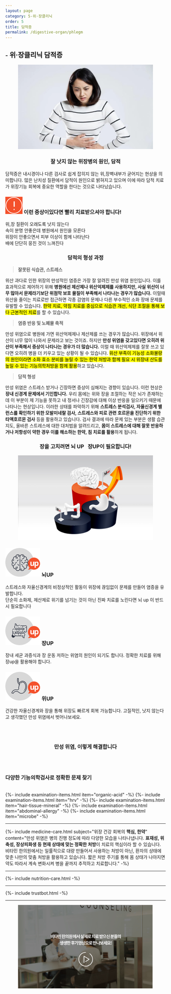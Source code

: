 ```yaml
---
layout: page
category: 5-위·장클리닉
order: 5
title: 담적증
permalink: /digestive-organ/phlegm
---
```


<h2 class="content-heading">
  <small>-</small>
  <strong>위·장클리닉</strong> 담적증
</h2>

<figure>
  <img src="/assets/20190625085659.jpg" alt="">
</figure>

<h3 style="text-align:center">잘 낫지 않는 위장병의 원인, 담적</h3>
<p>담적증은 내시경이나 다른 검사로 쉽게 잡히지 않는 위,장벽내부가 굳어지는 현상을 의미합니다. 많은 난치성 질환에서 담적이 원인으로 밝혀지고 있으며 이에 따라 담적 치료가 위장기능 회복에 중요한 역할을 한다는 것으로 나타났습니다.</p>

<div class="content-caution">
  <h3>
    <img src="/assets/icon-warning.svg" alt="">
    이런 증상이있다면 빨리 치료받으셔야 합니다!
  </h3>
  <p>
    위,장 질환이 오래도록 낫지 않는다<br>
    속이 분명 안좋은데 병원에서 원인을 모른다<br>
    위장이 안좋으면서 피부 이상이 함께 나타난다<br>
    배에 단단히 뭉친 것이 느껴진다
  </p>
</div>
<h3 style="text-align:center">담적의 형성 과정</h3>
<div class="content-sculptpost">
  <blockquote>
    <strong>잘못된 식습관, 스트레스</strong><br>
  </blockquote>
  <p>
  위산 과다로 인한 위장의 만성적인 염증은 가장 잘 알려진 만성 위염 원인입니다. 이를 효과적으로 제어하기 위해 <b>병원에선 제산제나 위산억제제를 사용하지만, 사실 위산이 너무 많아서 문제라기보단 위점막 보호 물질이 부족해서 나타나는 경우가 많습니다.</b> 이럴때 위산을 줄이는 치료로만 접근하면 각종 감염의 문제나 다른 부수적인 소화 장애 문제를 유발할 수 있습니다. <mark>한약 치료, 약침 치료를 중심으로 식습관 개선, 식단 조절을 통해 보다 근본적인 치료</mark>를 할 수 있습니다.
  </p>
  <blockquote>
    <strong>염증 반응 및 노폐물 축적</strong><br>
  </blockquote>
  <p>
  만성 위염으로 병원에 가면 위산억제제나 제산제를 쓰는 경우가 많습니다. 위장에서 위산이 너무 많이 나와서 문제라고 보는 것이죠. 하지만 <b>만성 위염을 갖고있다면 오히려 위산이 부족해서 증상이 나타나는 경우가 더 많습니다.</b> 이럴 때 위산억제제를 잘못 쓰고 있다면 오히려 병을 더 키우고 있는 상황이 될 수 있습니다. <mark>위산 부족이 기능성 소화불량의 원인이라면 소화 효소 분비를 늘릴 수 있는 한약 처방과 함께 필요 시 위장내 산도를 높일 수 있는 기능의학처방을 함께 활용</mark>하고 있습니다.
  </p>
  <blockquote>
    <strong>담적 형성</strong><br>
  </blockquote>
  <p>
 만성 위염은 스트레스 받거나 긴장하면 증상이 심해지는 경향이 있습니다. 이런 현상은 <b>장내 신경계 문제에서 기인합니다.</b> 우리 몸에는 위와 장을 조절하는 작은 뇌가 존재하는데 이 부분이 제 기능을 못하고 내 정서나 긴장감에 대해 이상 반응을 일으키기 때문에 나타나는 현상입니다. 이러한 상태를 파악하기 위해 <b>스트레스 분석검사, 자율신경계 밸런스를 확인하기 위한 모발미네랄 검사, 스트레스와 피로 관련 호르몬을 진단하기 위한 타액호르몬 검사</b> 등을 활용하고 있습니다. 검사 결과에 따라 문제 있는 부분은 생활 습관 지도, 올바른 스트레스에 대한 대처법을 알려드리고, <b>몸이 스트레스에 대해 잘못 반응하거나 저항성이 약한 경우 이를 해소하는 한약, 침 치료를 활용</b>하게 됩니다.
  </p>
</div>

<h3 style="text-align:center">장을 고치려면 <strong>뇌 UP &nbsp; 장UP</strong>이 필요합니다!</h3>
<figure>
  <img src="/assets/img-podium-brain.jpg" alt="">
</figure>
<div class="content-iconcard">
  <h3>
    <img src="/assets/icon-up-brain.svg" alt="">
    뇌UP
  </h3>
  <p>스트레스와 자율신경계의 비정상적인 활동이 위장에 끊임없이 문제를 만들어 염증을 유발합니다.<br>단순히 소화제, 제산제로 위기를 넘기는 것이 아닌 진짜 치료를 노린다면 뇌 up 이 반드시 필요합니다</p>
</div>
<div class="content-iconcard">
  <h3>
    <img src="/assets/icon-up-bowels.svg" alt="">
    장UP
  </h3>
  <p>장내 세균 과증식과 장 운동 저하는 위염의 원인이 되기도 합니다. 정확한 치료를 위해 장up을 활용해야 합니다.</p>
</div>
<div class="content-iconcard">
  <h3>
    <img src="/assets/icon-up-stomach.svg" alt="">
    위UP
  </h3>
  <p>건강한 자율신경계와 장을 통해 위장도 빠르게 회복 가능합니다. 고질적인, 낫지 않는다고 생각했던 만성 위염에서 벗어나보세요.</p>
</div>
<br><br>
<h3 style="text-align:center">만성 위염, 이렇게 해결합니다</h3><br><br>
<h3><strong>다양한 기능의학검사</strong>로 정확한 문제 찾기</h3><br>
{%- include examination-items.html item="organic-acid" -%}
{%- include examination-items.html item="hrv" -%}
{%- include examination-items.html item="hair-tissue-mineral" -%}
{%- include examination-items.html item="abdominal-allergy" -%}
{%- include examination-items.html item="microbe" -%}

<hr>
{%- include medicine-care.html subject="위장 건강 회복의 <strong>핵심, 한약</strong>" content="만성 위염은 병의 진행 정도에 따라 다양한 모습을 나타나냅니다. <strong>표재성, 위축성, 장상피화생 등 현재 상태에 맞는 정확한 처방</strong>이 치료의 핵심이라 할 수 있습니다. 비타민 한의원에서는 일률적으로 대량 만들어서 사용하는 처방이 아닌, 환자의 상태에 맞춘 나만의 맞춤 처방을 활용하고 있습니다. 짧은 처방 주기를 통해 몸 상태가 나아지면 약도 따라서 계속 변화시켜 병을 끝까지 추적하고 치료합니다." -%}

<hr>

{%- include nutrition-care.html -%}

<hr>

{%- include trustbot.html -%}

<hr>


<figure>
  <a href="/about/review">
    <img src="/assets/img-goreview.jpg" alt="치료 후기와 사례 보기">
  </a>
</figure>
